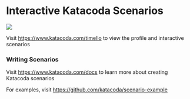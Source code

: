 # Interactive Katacoda Scenarios

[![](http://shields.katacoda.com/katacoda/timello/count.svg)](https://www.katacoda.com/timello "Get your profile on Katacoda.com")

Visit https://www.katacoda.com/timello to view the profile and interactive scenarios

### Writing Scenarios
Visit https://www.katacoda.com/docs to learn more about creating Katacoda scenarios

For examples, visit https://github.com/katacoda/scenario-example
